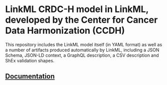 # LinkML CRDC-H model in LinkML, developed by the Center for Cancer Data Harmonization (CCDH)
This repository includes the LinkML model itself (in YAML format) as well as a number of artifacts produced automatically by LinkML, 
including a JSON Schema, JSON-LD context, a GraphQL description, a CSV description and ShEx validation shapes.

## [Documentation](https://turbomam.github.io/ccdhmodel-from-template/)
